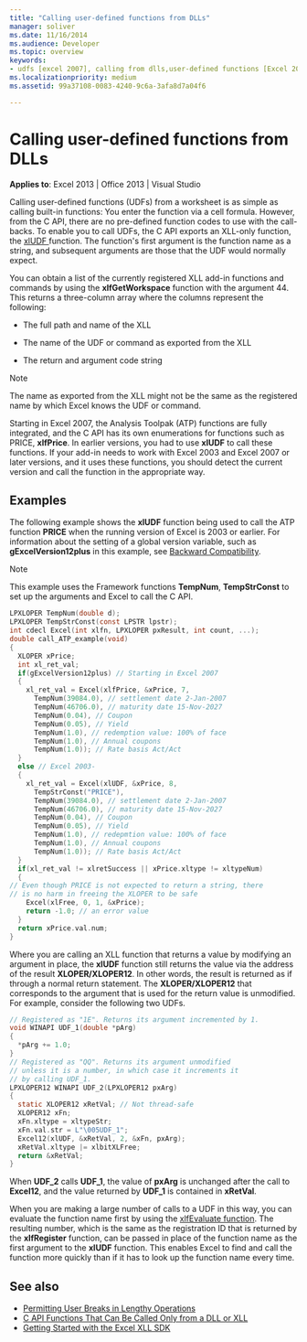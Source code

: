 ```yaml
---
title: "Calling user-defined functions from DLLs"
manager: soliver
ms.date: 11/16/2014
ms.audience: Developer
ms.topic: overview
keywords:
- udfs [excel 2007], calling from dlls,user-defined functions [Excel 2007], calling from DLLs,DLLs [Excel 2007], calling UDFs
ms.localizationpriority: medium
ms.assetid: 99a37108-0083-4240-9c6a-3afa8d7a04f6

---
```


# Calling user-defined functions from DLLs

**Applies to**: Excel 2013 | Office 2013 | Visual Studio 
  
Calling user-defined functions (UDFs) from a worksheet is as simple as calling built-in functions: You enter the function via a cell formula. However, from the C API, there are no pre-defined function codes to use with the call-backs. To enable you to call UDFs, the C API exports an XLL-only function, the [xlUDF ](xludf.md) function. The function's first argument is the function name as a string, and subsequent arguments are those that the UDF would normally expect. 
  
You can obtain a list of the currently registered XLL add-in functions and commands by using the **xlfGetWorkspace** function with the argument 44. This returns a three-column array where the columns represent the following: 
  
- The full path and name of the XLL
    
- The name of the UDF or command as exported from the XLL
    
- The return and argument code string
    
> [!NOTE]
> The name as exported from the XLL might not be the same as the registered name by which Excel knows the UDF or command. 
  
Starting in Excel 2007, the Analysis Toolpak (ATP) functions are fully integrated, and the C API has its own enumerations for functions such as PRICE, **xlfPrice**. In earlier versions, you had to use **xlUDF** to call these functions. If your add-in needs to work with Excel 2003 and Excel 2007 or later versions, and it uses these functions, you should detect the current version and call the function in the appropriate way. 
  
## Examples

The following example shows the **xlUDF** function being used to call the ATP function **PRICE** when the running version of Excel is 2003 or earlier. For information about the setting of a global version variable, such as **gExcelVersion12plus** in this example, see [Backward Compatibility](backward-compatibility.md).
  
> [!NOTE]
> This example uses the Framework functions **TempNum**, **TempStrConst** to set up the arguments and Excel to call the C API. 
  
```C
LPXLOPER TempNum(double d);
LPXLOPER TempStrConst(const LPSTR lpstr);
int cdecl Excel(int xlfn, LPXLOPER pxResult, int count, ...);
double call_ATP_example(void)
{
  XLOPER xPrice;
  int xl_ret_val;
  if(gExcelVersion12plus) // Starting in Excel 2007
  {
    xl_ret_val = Excel(xlfPrice, &xPrice, 7,
      TempNum(39084.0), // settlement date 2-Jan-2007
      TempNum(46706.0), // maturity date 15-Nov-2027
      TempNum(0.04), // Coupon
      TempNum(0.05), // Yield
      TempNum(1.0), // redemption value: 100% of face
      TempNum(1.0), // Annual coupons
      TempNum(1.0)); // Rate basis Act/Act
  }
  else // Excel 2003-
  {
    xl_ret_val = Excel(xlUDF, &xPrice, 8,
      TempStrConst("PRICE"),
      TempNum(39084.0), // settlement date 2-Jan-2007
      TempNum(46706.0), // maturity date 15-Nov-2027
      TempNum(0.04), // Coupon
      TempNum(0.05), // Yield
      TempNum(1.0), // redepmtion value: 100% of face
      TempNum(1.0), // Annual coupons
      TempNum(1.0)); // Rate basis Act/Act
  }
  if(xl_ret_val != xlretSuccess || xPrice.xltype != xltypeNum)
  {
// Even though PRICE is not expected to return a string, there
// is no harm in freeing the XLOPER to be safe
    Excel(xlFree, 0, 1, &xPrice);
    return -1.0; // an error value
  }
  return xPrice.val.num;
}
```


Where you are calling an XLL function that returns a value by modifying an argument in place, the **xlUDF** function still returns the value via the address of the result **XLOPER/XLOPER12**. In other words, the result is returned as if through a normal return statement. The **XLOPER/XLOPER12** that corresponds to the argument that is used for the return value is unmodified. For example, consider the following two UDFs. 
  
```C
// Registered as "1E". Returns its argument incremented by 1.
void WINAPI UDF_1(double *pArg)
{
  *pArg += 1.0;
}
// Registered as "QQ". Returns its argument unmodified
// unless it is a number, in which case it increments it
// by calling UDF_1.
LPXLOPER12 WINAPI UDF_2(LPXLOPER12 pxArg)
{
  static XLOPER12 xRetVal; // Not thread-safe
  XLOPER12 xFn;
  xFn.xltype = xltypeStr;
  xFn.val.str = L"\005UDF_1";
  Excel12(xlUDF, &xRetVal, 2, &xFn, pxArg);
  xRetVal.xltype |= xlbitXLFree;
  return &xRetVal;
}
```

When **UDF\_2** calls **UDF\_1**, the value of **pxArg** is unchanged after the call to **Excel12**, and the value returned by **UDF_1** is contained in **xRetVal**.
  
When you are making a large number of calls to a UDF in this way, you can evaluate the function name first by using the [xlfEvaluate function](xlfevaluate.md). The resulting number, which is the same as the registration ID that is returned by the **xlfRegister** function, can be passed in place of the function name as the first argument to the **xlUDF** function. This enables Excel to find and call the function more quickly than if it has to look up the function name every time. 
  
## See also

- [Permitting User Breaks in Lengthy Operations](permitting-user-breaks-in-lengthy-operations.md)
- [C API Functions That Can Be Called Only from a DLL or XLL](c-api-functions-that-can-be-called-only-from-a-dll-or-xll.md)
- [Getting Started with the Excel XLL SDK](getting-started-with-the-excel-xll-sdk.md)

